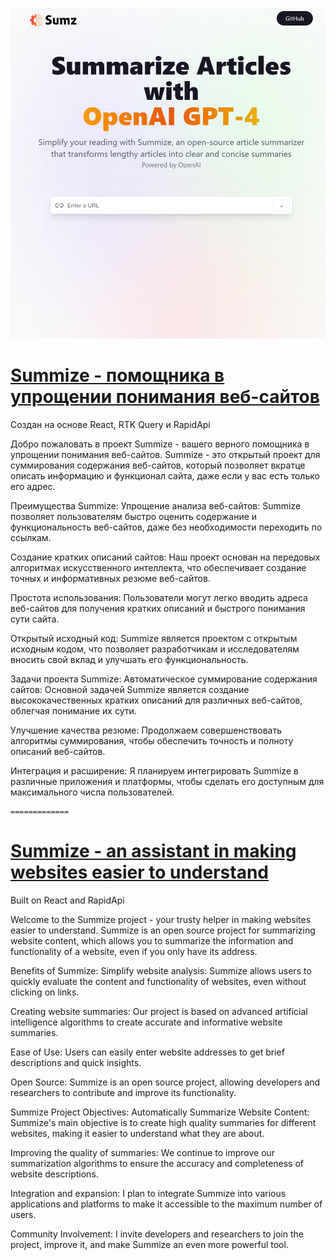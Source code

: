
![Desktop preview](public/desktop.png)

# [Summize - помощника в упрощении понимания веб-сайтов](https://articles-summary-rtk-tailwind-rapid.netlify.app/)

Создан на основе React, RTK Query и RapidApi

Добро пожаловать в проект Summize - вашего верного помощника в упрощении понимания веб-сайтов. Summize - это открытый проект для суммирования содержания веб-сайтов, который позволяет вкратце описать информацию и функционал сайта, даже если у вас есть только его адрес.

Преимущества Summize:
Упрощение анализа веб-сайтов: Summize позволяет пользователям быстро оценить содержание и функциональность веб-сайтов, даже без необходимости переходить по ссылкам.

Создание кратких описаний сайтов: Наш проект основан на передовых алгоритмах искусственного интеллекта, что обеспечивает создание точных и информативных резюме веб-сайтов.

Простота использования: Пользователи могут легко вводить адреса веб-сайтов для получения кратких описаний и быстрого понимания сути сайта.

Открытый исходный код: Summize является проектом с открытым исходным кодом, что позволяет разработчикам и исследователям вносить свой вклад и улучшать его функциональность.

Задачи проекта Summize:
Автоматическое суммирование содержания сайтов: Основной задачей Summize является создание высококачественных кратких описаний для различных веб-сайтов, облегчая понимание их сути.

Улучшение качества резюме: Продолжаем совершенствовать алгоритмы суммирования, чтобы обеспечить точность и полноту описаний веб-сайтов.

Интеграция и расширение: Я планируем интегрировать Summize в различные приложения и платформы, чтобы сделать его доступным для максимального числа пользователей.

    =============

# [Summize - an assistant in making websites easier to understand](https://articles-summary-rtk-tailwind-rapid.netlify.app/)

Built on React and RapidApi

Welcome to the Summize project - your trusty helper in making websites easier to understand. Summize is an open source project for summarizing website content, which allows you to summarize the information and functionality of a website, even if you only have its address.

Benefits of Summize: Simplify website analysis: Summize allows users to quickly evaluate the content and functionality of websites, even without clicking on links.

Creating website summaries: Our project is based on advanced artificial intelligence algorithms to create accurate and informative website summaries.

Ease of Use: Users can easily enter website addresses to get brief descriptions and quick insights.

Open Source: Summize is an open source project, allowing developers and researchers to contribute and improve its functionality.

Summize Project Objectives: Automatically Summarize Website Content: Summize's main objective is to create high quality summaries for different websites, making it easier to understand what they are about.

Improving the quality of summaries: We continue to improve our summarization algorithms to ensure the accuracy and completeness of website descriptions.

Integration and expansion: I plan to integrate Summize into various applications and platforms to make it accessible to the maximum number of users.

Community Involvement: I invite developers and researchers to join the project, improve it, and make Summize an even more powerful tool.
